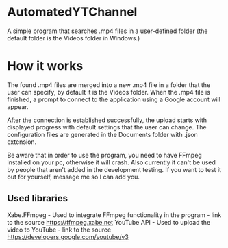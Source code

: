 # AutomatedYTChannel
A simple program that searches .mp4 files in a user-defined folder (the default folder is the Videos folder in Windows.)
# How it works
The found .mp4 files are merged into a new .mp4 file in a folder that the user can specify, by default it is the Videos folder. When the .mp4 file is finished, a prompt to connect to the application using a Google account will appear.

After the connection is established successfully, the upload starts with displayed progress with default settings that the user can change. The configuration files are generated in the Documents folder with .json extension.

Be aware that in order to use the program, you need to have FFmpeg installed on your pc, otherwise it will crash. Also currently it can't be used by people that aren't added in the development testing. If you want to test it out for yourself, message me so I can add you.
## Used libraries
Xabe.FFmpeg - Used to integrate FFmpeg functionality in the program - link to the source https://ffmpeg.xabe.net
YouTube API - Used to upload the video to YouTube - link to the source https://developers.google.com/youtube/v3
